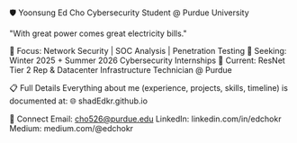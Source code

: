 🛡️ Yoonsung Ed Cho
Cybersecurity Student @ Purdue University

"With great power comes great electricity bills."

🔐 Focus: Network Security | SOC Analysis | Penetration Testing
🎯 Seeking: Winter 2025 + Summer 2026 Cybersecurity Internships
💼 Current: ResNet Tier 2 Rep & Datacenter Infrastructure Technician @ Purdue

📋 Full Details
Everything about me (experience, projects, skills, timeline) is documented at:
🌐 shadEdkr.github.io

🤝 Connect
Email: cho526@purdue.edu
LinkedIn: linkedin.com/in/edchokr
Medium: medium.com/@edchokr